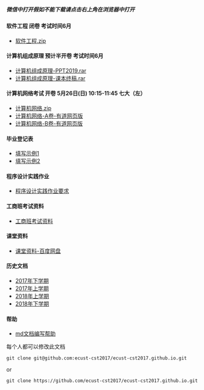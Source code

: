##### 微信中打开假如不能下载请点击右上角在浏览器中打开

#### 软件工程 闭卷 考试时间6月
- [软件工程.zip](http://openpublic.oss-cn-shanghai.aliyuncs.com/2019-first-half/%E8%BD%AF%E4%BB%B6%E5%B7%A5%E7%A8%8B.zip)

#### 计算机组成原理 预计半开卷 考试时间6月
- [计算机组成原理-PPT2019.rar](http://openpublic.oss-cn-shanghai.aliyuncs.com/2019-first-half/%E8%AE%A1%E7%AE%97%E6%9C%BA%E7%BB%84%E6%88%90%E5%8E%9F%E7%90%86-PPT2019.rar)
- [计算机组成原理-课本终稿.rar](http://openpublic.oss-cn-shanghai.aliyuncs.com/2019-first-half/%E8%AE%A1%E7%AE%97%E6%9C%BA%E7%BB%84%E6%88%90%E5%8E%9F%E7%90%86-%E8%AF%BE%E6%9C%AC%E7%BB%88%E7%A8%BF.RAR)

#### 计算机网络考试 开卷 5月26日(日) 10:15-11:45 七大（左）
- [计算机网络.zip](http://openpublic.oss-cn-shanghai.aliyuncs.com/2019-first-half/%E6%88%90%E6%95%99%E8%AE%A1%E7%AE%97%E6%9C%BA%E7%BD%91%E7%BB%9C.zip)
- [计算机网络-A卷-有道网页版](https://note.youdao.com/ynoteshare1/index.html?id=b3fb2e037a131f6fd58260d6bcfc3185&type=note)
- [计算机网络-B卷-有道网页版](https://note.youdao.com/ynoteshare1/index.html?id=4e7955241e85677daead8770dfaa1ce7&type=note)

#### 毕业登记表
- [填写示例1](2019-first-half/毕业登记表示例1.jpeg)
- [填写示例2](2019-first-half/毕业登记表示例2.jpeg)

#### 程序设计实践作业
- [程序设计实践作业要求](2019-first-half/program-practice.md)

#### 工商班考试资料
- [工商班考试资料](BZ.md)

#### 课堂资料
- [课堂资料-百度网盘](https://pan.baidu.com/s/1b5cj6Y#list/path=%2F)

#### 历史文档
- [2017年下学期](2017-second-half.md)
- [2017年上学期](2017-first-half.md)
- [2018年上学期](2018-first-half.md)
- [2018年下学期](2018-second-half.md)

#### 帮助
- [md文档编写帮助](github-pages-help.md)

每个人都可以修改此文档
```
git clone git@github.com:ecust-cst2017/ecust-cst2017.github.io.git
```
or
```angular2html
git clone https://github.com/ecust-cst2017/ecust-cst2017.github.io.git
```

